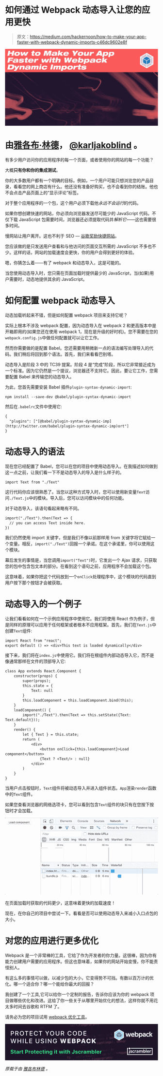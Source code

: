 # 如何通过 Webpack 动态导入让您的应用更快

> 原文：<https://medium.com/hackernoon/how-to-make-your-app-faster-with-webpack-dynamic-imports-c46dc9602e8f>

[![](img/ed2954ef629fff6a8b8ff06854ec8a46.png)](https://blog.jscrambler.com/how-to-make-your-app-faster-with-webpack-dynamic-imports/?utm_source=medium.com&utm_medium=referral)

# 由[雅各布·林德](http://webpack.jakoblind.no/)， [@karljakoblind](https://twitter.com/karljakoblind) 。

有多少用户访问你的应用程序的每一个页面，或者使用你的网站的每一个功能？

大概**只有你和你的集成测试**。

你的大多数用户都有一个明确的目标。例如，一个用户可能只想浏览您的产品目录，看看您的网上商店有什么。他还没有准备好购买，也不会看到你的结账。他也不会点击产品页面上的“显示评论”标签。

对于整个应用程序的一个包，这个用户必须下载他*永远不会运行*的代码。

如果你想创建快速的网站，你必须向浏览器发送尽可能少的 JavaScript 代码。不仅下载 JavaScript 包需要时间，浏览器还必须提取代码并*解析它*——这也需要很多时间。

慢网站让用户离开。这也不利于 SEO — [谷歌奖励快捷网站](https://web.dev/fast)。

您应该做的是只发送用户查看和与他访问的页面交互所需的 JavaScript 不多也不少。这样的话，网站的加载速度会更快，你的用户会得到更好的体验。

嗯，你猜怎么着——有了 webpack 和动态导入，这是可能的。

当您使用动态导入时，您只需在页面加载时提供最少的 JavaScript，当(如果)用户需要时，动态地提供其余的 JavaScript。

# 如何配置 webpack 动态导入

动态加载听起来不错，但是如何配置 webpack 项目来支持它呢？

实际上根本不涉及 webpack 配置，因为动态导入在 webpack 2 和更高版本中是开箱即用的(如果您还在使用 webpack 1，现在是升级的好时机)。您不需要在您的`webpack.config.js`中做任何配置就可以让它工作。

然而你需要做的是配置 Babel。您还需要用稍微新一点的语法编写处理导入的代码。我们稍后将回到那个语法。首先，我们来看看巴别塔。

动态导入是阶段 3 中的 TC39 提案。阶段 4 是“完成”阶段，所以它非常接近成为一个标准。因为它仍然是一个提议，浏览器还不支持它。因此，要让它工作，您需要配置 Babel 来传输您的动态导入。

为此，您首先需要安装 Babel 插件`plugin-syntax-dynamic-import`:

```
npm install --save-dev @babel/plugin-syntax-dynamic-import
```

然后在`.babelrc`文件中使用它:

```
{
  "plugins": ["[@babel/plugin-syntax-dynamic-imp](http://twitter.com/babel/plugin-syntax-dynamic-imp)ort"]
}
```

# 动态导入的语法

现在您已经配置了 Babel，您可以在您的项目中使用动态导入。在我描述如何做到这一点之前，让我们看一下不是动态导入的导入是什么样子的。

```
import Text from "./Text"
```

这行代码你应该很熟悉了。当您以这种方式导入时，您可以使用新变量`Text`访问`./Text.js`中的模块。导入后，您可以访问模块中的任何功能。

对于动态导入，该语句看起来略有不同。

```
import("./Text").then(Text => {
  // you can access Text inside here.
})
```

我们仍然使用 import 关键字，但是我们不像以前那样用 from 关键字将它赋给一个变量。相反，`import("./Text")`回报一个承诺。在这个承诺里，你可以使用这个模块。

幕后发生的事情是，当您调用`import("Text")`时，它发出一个 Ajax 请求，只获取您的包中包含包文本的部分。在看到这个语句之前，应用程序不会加载这个包。

这意味着，如果你把这个代码放到一个`onClick`处理程序中，这个模块的代码直到用户按下那个按钮才会被获取。

# 动态导入的一个例子

让我们看看如何在一个示例应用程序中使用它。我们将使用 React 作为例子，但是同样的原理可以应用于任何框架或者根本不应用框架。首先，我们在`Text.js`中创建`Text`组件:

```
import React from "react";
export default () => <div>This text is loaded dynamically</div>
```

接下来，我们将在`index.js`中使用它。我们将在根组件内部动态导入它，而不是像通常那样在文件的顶部导入它:

```
class App extends React.Component {
    constructor(props) {
        super(props);
        this.state = {
            Text: null
        }
        this.loadComponent = this.loadComponent.bind(this);
    }
    loadComponent() {
        import("./Text").then(Text => this.setState({Text: Text.default}));
    }
    render() {
        let { Text } = this.state;
        return (
            <div>
                <button onClick={this.loadComponent}>Load component</button>
                {Text ? <Text/> : null}
            </div>
        )
    }
}
```

当用户点击按钮时，`Text`组件将被动态导入并进入组件状态。`App`渲染`render`函数中的`Text`组件。

如果您查看浏览器的网络选项卡，您可以看到包含`Text`组件的块只有在您按下按钮时才会加载。

![](img/40c9c249317a89310796dd7c3df176a5.png)

在页面加载时获取的代码更少，这意味着更快的加载速度！

现在，在你自己的项目中尝试一下。看看是否可以使用动态导入来减小入口点包的大小。

# 对您的应用进行更多优化

Webpack 是一个非常棒的工具，它给了作为开发者的你力量。这很棒，因为你有能力创建用户需要的应用程序。但这也意味着，如果你的网站开始变慢，你不能责怪别人。

有这么多的事情可以做，以减少包的大小，它变得势不可挡。有数以百万计的优化。哪一个适合你？哪一个能给你最大的回报？

我创建了一个工具,它可以给你一个定制的报告，告诉你应该为你的 webpack 项目做哪些优化和改进。这给了你一些关于从哪里开始优化的想法，这样你就不用花太多时间去谷歌和 RTFM 了。

请务必为您的项目试用 [webpack 优化工具](https://webpack.jakoblind.no/optimize)。

[![](img/46eaa6ff96327eda5f598dbdf17787e6.png)](https://blog.jscrambler.com/protectyourcodewhileusingwebpack/?utm_source=medium.com&utm_medium=referral&utm_campaign=protect-webpack)

*原载于*[](https://blog.jscrambler.com/how-to-make-your-app-faster-with-webpack-dynamic-imports/?utm_source=medium.com&utm_medium=referral)**由* [*雅各布林德*](https://blog.jscrambler.com/author/jakob-lind) *。**